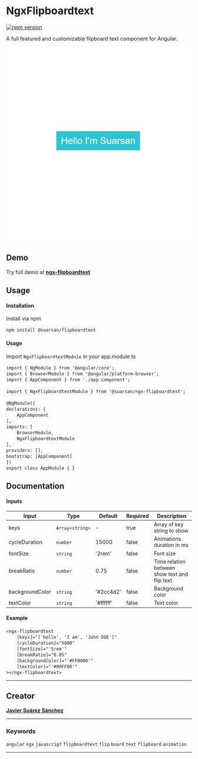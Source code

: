 # NgxFlipboardtext

[![npm version](https://badge.fury.io/js/@suarsan%2Fngx-flipboardtext.svg)](https://badge.fury.io/js/@suarsan%2Fngx-flipboardtext)

A full featured and customizable flipboard text component for Angular.

![alt text](https://github.com/Suarsan/ngx-flipboardtext/raw/master/projects/suarsan/ngx-flipboardtext/demo.png)


## Demo

Try full demo  at **[ngx-flipboardtext](www.javiersuarezsanchez.com/projects/ngx-flipboardtext)**

## Usage

#### Installation

Install via npm

    npm install @suarsan/flipboardtext
    
#### Usage

Import ``NgxFlipboardtextModule`` in your app.module.ts

    import { NgModule } from '@angular/core';
    import { BrowserModule } from '@angular/platform-browser';
    import { AppComponent } from './app.component';
    
    import { NgxFlipboardtextModule } from '@suarsan/ngx-flipboardtext';

    @NgModule({
    declarations: [
        AppComponent
    ],
    imports: [
        BrowserModule,
        NgxFlipboardtextModule
    ],
    providers: [],
    bootstrap: [AppComponent]
    })
    export class AppModule { }

## Documentation

#### Inputs

| Input | Type | Default | Required | Description |
| ----- | ---- | ------  | -------- | ----------- |
| keys | `Array<string>` | - | true | Array of key string to show |
| cycleDuration | `number` | 15000 | false | Animations duration in ms |
| fontSize | `string` | '2rem' | false | Font size |
| breakRatio | `number` | 0.75 | false | Time relation between show text and flip text |
| backgroundColor | `string` | '#2cc4d2' | false | Background color |
| textColor | `string` | '#ffffff' | false | Text color |

#### Example

    <ngx-flipboardtext
        [keys]="['hello', 'I am', 'John DOE']"
        [cycleDuration]="5000"
        [fontSize]="'5rem'"
        [breakRatio]="0.85"
        [backgroundColor]="'#FF0000'" 
        [textColor]="'#00FF00'"
    ></ngx-flipboardtext>


---

## Creator

**[Javier Suárez Sánchez](https://javiersuarezsanchez.com)**




---

### Keywords

`angular` `ngx` `javascript` `flipboardtext` `flip` `board` `text` `flipboard` `animation`

---



